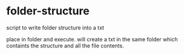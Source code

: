 # folder-structure
script to write folder structure into a txt

place in folder and execute. will create a txt in the same folder which containts the structure and all the file contents.
